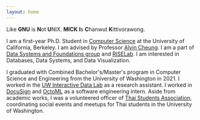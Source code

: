 ```yaml
---
layout: home
---
```

<p>
  Like <strong>GNU</strong> is <strong>N</strong>ot <strong>U</strong>NIX.
  <strong>MICK</strong> <strong>I</strong>s <strong>C</strong>hanwut <strong>K</strong>ittivorawong.
</p>
<p>
  I am a first-year Ph.D. Student in <a href="https://cs.berkeley.edu/">Computer Science</a> at the University of California, Berkeley.
  I am advised by Professor <a href="https://people.eecs.berkeley.edu/~akcheung/">Alvin Cheung</a>.
  I am a part of <a href="https://dsf.berkeley.edu/">Data Systems and Foundations group</a> and <a href="https://rise.cs.berkeley.edu/">RISELab</a>.
  I am interested in Databases, Data Systems, and Data Visualization.
</p>
<p>
  I graduated with Combined Bachelor's/Master's program in Computer Science and Engineering from the University of Washington in 2021.
  I worked in the <a href="https://idl.cs.washington.edu/">UW Interactive Data Lab</a> as a research assistant.
  I worked in <a href="https://www.docusign.com/">DocuSign</a> and <a href="https://octoml.ai/">OctoML</a> as a software engineering intern.
  Aside from academic works, I was a volunteered officer of
  <a href="https://www.facebook.com/thaisauw/">Thai Students Association</a
  >, coordinating social events and meetups for Thai students in the
  University of Washington.
</p>
